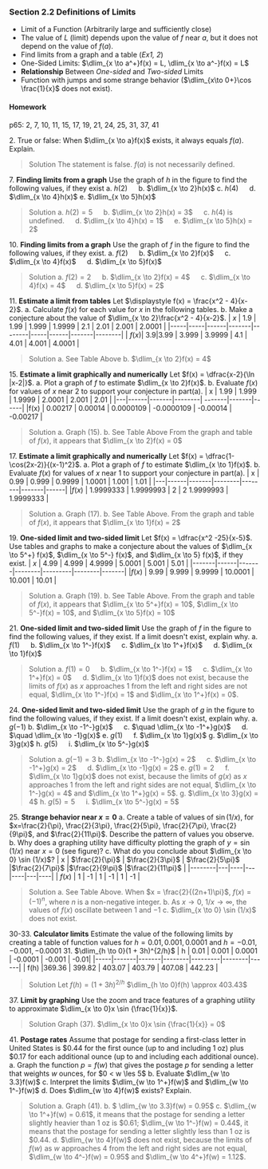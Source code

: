 ### Section 2.2 Definitions of Limits

+ Limit of a Function (Arbitrarily large and sufficiently close)
+ The value of $L$ (limit) depends upon the value of $f$ near $a$, but it does not depend on the value of $f(a)$.
+ Find limits from a graph and a table (_Ex1, 2_)
+ One-Sided Limits: $\dlim_{x \to a^+}f(x) = L, \dlim_{x \to a^-}f(x) = L$
+ **Relationship** Between _One-sided_ and _Two-sided_ Limits
+ Function with jumps and some strange behavior ($\dlim_{x\to 0+}\cos \frac{1}{x}$ does not exist).

#### Homework
p65: 2, 7, 10, 11, 15, 17, 19, 21, 24, 25, 31, 37, 41

2\. True or false: When $\dlim_{x \to a}f(x)$ exists, it always equals $f(a)$. Explain.
>Solution
The statement is false. $f(a)$ is not necessarily defined.

7\. **Finding limits from a graph** Use the graph of $h$ in the figure to find the following values, if they exist
a. $h(2)$ &emsp; b. $\dlim_{x \to 2}h(x)$
c. $h(4)$ &emsp; d. $\dlim_{x \to 4}h(x)$
e. $\dlim_{x \to 5}h(x)$
>Solution
a. $h(2) = 5$ &emsp; b. $\dlim_{x \to 2}h(x) = 3$ &emsp; c. $h(4)$ is undefined. &emsp; d. $\dlim_{x \to 4}h(x) = 1$ &emsp; e. $\dlim_{x \to 5}h(x) = 2$

10\. **Finding limits from a graph** Use the graph of $f$ in the figure to find the following values, if they exist.
a. $f(2)$ &emsp; b. $\dlim_{x \to 2}f(x)$ &emsp; c. $\dlim_{x \to 4}f(x)$ &emsp; d. $\dlim_{x \to 5}f(x)$
>Solution
a. $f(2) = 2$ &emsp; b. $\dlim_{x \to 2}f(x) = 4$ &emsp; c. $\dlim_{x \to 4}f(x) = 4$ &emsp; d. $\dlim_{x \to 5}f(x) = 2$

11\. **Estimate a limit from tables** Let $\displaystyle f(x) = \frac{x^2 - 4}{x-2}$.
a. Calculate $f(x)$ for each value for $x$ in the following tables.
b. Make a conjecture about the value of $\dlim_{x \to 2}\frac{x^2 - 4}{x-2}$.
| $x$ | 1.9 | 1.99 | 1.999 | 1.9999 | 2.1 | 2.01 | 2.001 | 2.0001 |
|-----|-----|------|-------|--------|-----|------|-------|--------|
| $f(x)$| 3.9|3.99 | 3.999 | 3.9999 | 4.1 | 4.01 | 4.001 | 4.0001 |
>Solution
a. See Table Above
b. $\dlim_{x \to 2}f(x) = 4$

15\. **Estimate a limit graphically and numerically** Let $f(x) = \dfrac{x-2}{\ln |x-2|}$.
a. Plot a graph of $f$ to estimate $\dlim_{x \to 2}f(x)$.
b. Evaluate $f(x)$ for values of $x$ near $2$ to support your conjecture in part(a).
| x | 1.99 | 1.999 | 1.9999 | 2.0001 | 2.001 | 2.01 |
|---|------|-------|--------| -------|-------|------|
|f(x) | 0.00217 | 0.00014 | 0.0000109 | -0.0000109 | -0.00014 | -0.00217 |
>Solution
a. Graph (15).
b. See Table Above
From the graph and table of $f(x)$, it appears that $\dlim_{x \to 2}f(x) = 0$

17\. **Estimate a limit graphically and numerically** Let $f(x) = \dfrac{1-\cos(2x-2)}{(x-1)^2}$.
a. Plot a graph of $f$ to estimate $\dlim_{x \to 1}f(x)$.
b. Evaluate $f(x)$ for values of $x$ near $1$ to support your conjecture in part(a).
| x | 0.99 | 0.999 | 0.9999 | 1.0001 | 1.001 | 1.01 |
|---|------|-------|--------|--------|-------|------|
|$f(x)$ | 1.9999333 | 1.9999993 | 2  | 2  1.9999993 | 1.9999333 |
>Solution
a. Graph (17).
b. See Table Above. From the graph and table of $f(x)$, it appears that $\dlim_{x \to 1}f(x) = 2$

19\. **One-sided limit and two-sided limit** Let $f(x) = \dfrac{x^2 -25}{x-5}$. Use tables and graphs to make a conjecture about the values of $\dlim_{x \to 5^+} f(x)$, $\dlim_{x \to 5^-} f(x)$, and $\dlim_{x \to 5} f(x)$, if they exist.
| $x$   | 4.99 | 4.999 | 4.9999 | 5.0001  | 5.001  | 5.01  |
|-------|------|-------|--------|---------|--------|-------|
|$f(x)$ | 9.99 | 9.999 | 9.9999 | 10.0001 | 10.001 | 10.01 |
>Solution
a. Graph (19).
b. See Table Above. From the graph and table of $f(x)$, it appears that $\dlim_{x \to 5^+}f(x) = 10$, $\dlim_{x \to 5^-}f(x) = 10$, and $\dlim_{x \to 5}f(x) = 10$

21\. **One-sided limit and two-sided limit** Use the graph of $f$ in the figure to find the following values, if they exist. If a limit doesn't exist, explain why.
a. $f(1)$ &emsp; b. $\dlim_{x \to 1^-}f(x)$ &emsp; c. $\dlim_{x \to 1^+}f(x)$ &emsp; d. $\dlim_{x \to 1}f(x)$
>Solution
a. $f(1) = 0$ &emsp; b. $\dlim_{x \to 1^-}f(x) = 1$ &emsp; c. $\dlim_{x \to 1^+}f(x) = 0$ &emsp;
d. $\dlim_{x \to 1}f(x)$ does not exist, because the limits of $f(x)$ as $x$ approaches $1$ from the left and right sides are not equal, $\dlim_{x \to 1^-}f(x) = 1$ and $\dlim_{x \to 1^+}f(x) = 0$.

24\. **One-sided limit and two-sided limit** Use the graph of $g$ in the figure to find the following values, if they exist. If a limit doesn't exist, explain why.
a. $g(-1)$
b. $\dlim_{x \to -1^-}g(x)$ &emsp; c. $\quad \dlim_{x \to -1^+}g(x)$ &emsp; d. $\quad \dlim_{x \to -1}g(x)$
e. $g(1)$ &emsp; f. $\dlim_{x \to 1}g(x)$
g. $\dlim_{x \to 3}g(x)$
h. $g(5)$ &emsp; i. $\dlim_{x \to 5^-}g(x)$
>Solution
a. $g(-1) = 3$
b. $\dlim_{x \to -1^-}g(x) = 2$ &emsp; c. $\dlim_{x \to -1^+}g(x) = 2$ &emsp; d. $\dlim_{x \to -1}g(x) = 2$
e. $g(1) = 2$ &emsp;
f. $\dlim_{x \to 1}g(x)$ does not exist, because the limits of $g(x)$ as $x$ approaches $1$ from the left and right sides are not equal, $\dlim_{x \to 1^-}g(x) = 4$ and $\dlim_{x \to 1^+}g(x) = 5$.
g. $\dlim_{x \to 3}g(x) = 4$
h. $g(5) = 5$ &emsp; i. $\dlim_{x \to 5^-}g(x) = 5$

25\. **Strange behavior near $x=0$**
a. Create a table of values of $\sin (1/x)$, for $x=\frac{2}{\pi}, \frac{2}{3\pi}, \frac{2}{5\pi}, \frac{2}{7\pi}, \frac{2}{9\pi}$, and $\frac{2}{11\pi}$. Describe the pattern of values you observe.
b. Why does a graphing utility have difficulty plotting the graph of $y = \sin (1/x)$ near $x=0$ (see figure)?
c. What do you conclude about $\dlim_{x \to 0} \sin (1/x)$?
| x    | $\frac{2}{\pi}$ | $\frac{2}{3\pi}$ | $\frac{2}{5\pi}$ |$\frac{2}{7\pi}$ |$\frac{2}{9\pi}$ |$\frac{2}{11\pi}$ |
|--------|---|----|---|----|---|----|
| $f(x)$ | 1 | -1 | 1 | -1 | 1 | -1 |
>Solution
a. See Table Above.
When $x = \frac{2}{(2n+1)\pi}$, $f(x) = (-1)^n$, where $n$ is a non-negative integer.
b. As $x \to 0$, $1/x \to \infty$, the values of $f(x)$ oscillate between $1$ and $-1$
c. $\dlim_{x \to 0} \sin (1/x)$ does not exist.

30-33\. **Calculator limits** Estimate the value of the following limits by creating a table of function values for $h=0.01, 0.001, 0.0001$ and $h=-0.01, -0.001, -0.0001$
31\. $\dlim_{h \to 0}(1 + 3h)^{2/h}$
| h   | 0.01  | 0.001 | 0.0001 | -0.0001 | -0.001 | -0.01|
|-----|-------|-------|--------|---------|--------|------|
| f(h) |369.36 | 399.82 | 403.07 | 403.79  | 407.08 | 442.23 |
>Solution
Let $f(h) = (1 + 3h)^{2/h}$
$\dlim_{h \to 0}f(h) \approx 403.43$

37\. **Limit by graphing** Use the zoom and trace features of a graphing utility to approximate $\dlim_{x \to 0}x \sin {\frac{1}{x}}$.
>Solution
Graph (37). $\dlim_{x \to 0}x \sin {\frac{1}{x}} = 0$

41\. **Postage rates** Assume that postage for sending a first-class letter in United States is $\$0.44$ for the first ounce (up to and including 1 oz) plus $\$0.17$ for each additional ounce (up to and including each additional ounce).
a. Graph the function $p = f(w)$ that gives the postage $p$ for sending a letter that weights $w$ ounces, for $0 < w \les 5$
b. Evaluate $\dlim_{w \to 3.3}f(w)$
c. Interpret the limits $\dlim_{w \to 1^+}f(w)$ and $\dlim_{w \to 1^-}f(w)$
d. Does $\dlim_{w \to 4}f(w)$ exists? Explain.
>Solution
a. Graph (41).
b. $ \dlim_{w \to 3.3}f(w) = 0.95$
c. $\dlim_{w \to 1^+}f(w) = 0.61$, it means that the postage for sending a letter slightly heavier than 1 oz is $\$0.61$; $\dlim_{w \to 1^-}f(w) = 0.44$, it means that the postage for sending a letter slightly less than 1 oz is $\$0.44$.
d. $\dlim_{w \to 4}f(w)$ does not exist, because the limits of $f(w)$ as $w$ approaches $4$ from the left and right sides are not equal, $\dlim_{w \to 4^-}f(w) = 0.95$ and $\dlim_{w \to 4^+}f(w) = 1.12$.
